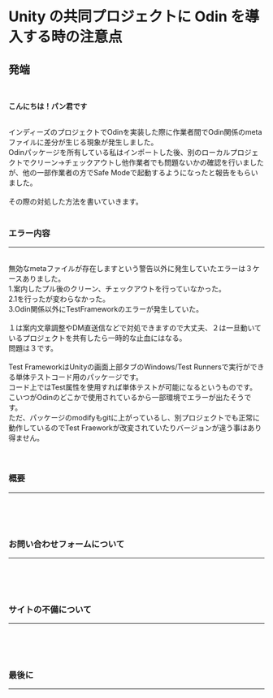 # Unity の共同プロジェクトに Odin を導入する時の注意点

## 発端

<br>

**こんにちは！パン君です**

<br>
インディーズのプロジェクトでOdinを実装した際に作業者間でOdin関係のmetaファイルに差分が生じる現象が発生しました。<br>
Odinパッケージを所有している私はインポートした後、別のローカルプロジェクトでクリーン->チェックアウトし他作業者でも問題ないかの確認を行いましたが、他の一部作業者の方でSafe Modeで起動するようになったと報告をもらいました。<br>
<br>
その際の対処した方法を書いていきます。
<br>
<br>

### エラー内容

---

<br>
無効なmetaファイルが存在しますという警告以外に発生していたエラーは３ケースありました。<br>
1.案内したプル後のクリーン、チェックアウトを行っていなかった。<br>
2.1を行ったが変わらなかった。<br>
3.Odin関係以外にTestFrameworkのエラーが発生していた。<br>
<br>
１は案内文章調整やDM直送信などで対処できますので大丈夫、２は一旦動いているプロジェクトを共有したら一時的な止血にはなる。<br>
問題は３です。<br>
<br>
Test FrameworkはUnityの画面上部タブのWindows/Test Runnersで実行ができる単体テストコード用のパッケージです。<br>
コード上ではTest属性を使用すれば単体テストが可能になるというものです。<br>
こいつがOdinのどこかで使用されているから一部環境でエラーが出たそうです。<br>
ただ、パッケージのmodifyもgitに上がっているし、別プロジェクトでも正常に動作しているのでTest Fraeworkが改変されていたりバージョンが違う事はあり得ません。<br>

<br>
<br>

### 概要

---

<br>

<br>
<br>

### お問い合わせフォームについて

---

<br>

<br>
<br>

### サイトの不備について

---

<br>

<br>
<br>

### 最後に

---

<br>

<br>
<br>
